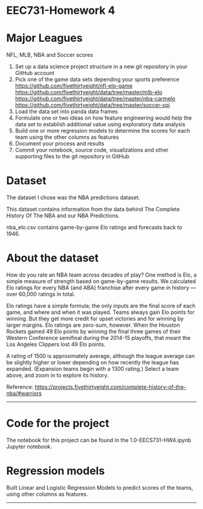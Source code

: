 # EEC731-Homework 4

Major Leagues
==================

NFL, MLB, NBA and Soccer scores
1. Set up a data science project structure in a new git repository in your GitHub account
2. Pick one of the game data sets depending your sports preference
https://github.com/fivethirtyeight/nfl-elo-game 
https://github.com/fivethirtyeight/data/tree/master/mlb-elo 
https://github.com/fivethirtyeight/data/tree/master/nba-carmelo 
https://github.com/fivethirtyeight/data/tree/master/soccer-spi 
3. Load the data set into panda data frames
4. Formulate one or two ideas on how feature engineering would help the data set to establish additional value using exploratory data analysis
5. Build one or more regression models to determine the scores for each team using the other columns as features
6. Document your process and results
7. Commit your notebook, source code, visualizations and other supporting files to the git repository in GitHub


Dataset
=============
The dataset I chose was the NBA predictions dataset.

This dataset contains information from the data behind The Complete History Of The NBA and our NBA Predictions.

nba_elo.csv contains game-by-game Elo ratings and forecasts back to 1946.


About the dataset
==================

How do you rate an NBA team across decades of play? One method is Elo, a simple measure of strength based on game-by-game results. We calculated Elo ratings for every NBA (and ABA) franchise after every game in history — over 60,000 ratings in total.

Elo ratings have a simple formula; the only inputs are the final score of each game, and where and when it was played. Teams always gain Elo points for winning. But they get more credit for upset victories and for winning by larger margins. Elo ratings are zero-sum, however. When the Houston Rockets gained 49 Elo points by winning the final three games of their Western Conference semifinal during the 2014-15 playoffs, that meant the Los Angeles Clippers lost 49 Elo points.

A rating of 1500 is approximately average, although the league average can be slightly higher or lower depending on how recently the league has expanded. (Expansion teams begin with a 1300 rating.) Select a team above, and zoom in to explore its history.

Reference: https://projects.fivethirtyeight.com/complete-history-of-the-nba/#warriors

--------------------------------------------------------------------------------------------------------------------------

Code for the project
====================
The notebook for this project can be found in the 1.0-EECS731-HW4.ipynb Jupyter notebook. 


Regression models
===================
Built Linear and Logistic Regression Models to predict scores of the teams, using other columns as features. 


-------------------------------------------------------------------------------------------------------------------------

